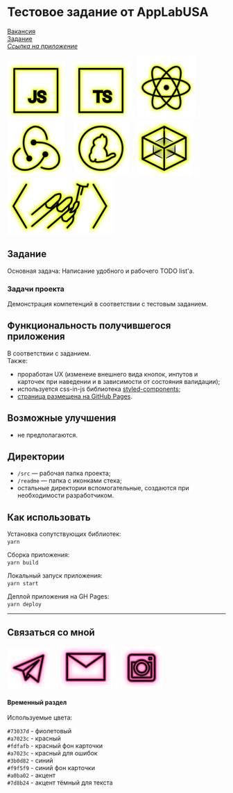 # Тестовое задание от AppLabUSA

[Вакансия](https://hh.ru/vacancy/49332613 "ReactJS разработчик / developer (из дома)")  
[Задание](https://pastebin.com/gMvAqYvD "Задание")  
_[Ссылка на приложение](https://beagle-elgaeb.github.io/test-applab/ "Приложение")_

<p>
  <a href="https://developer.mozilla.org/ru/docs/Web/JavaScript"><img src="readme/icon-js.svg" alt="JS"></a>
    <img src="readme/icon-whitespace-5px.svg"/>
  <a href="https://www.typescriptlang.org/"><img src="readme/icon-ts.svg" alt="TS"></a>
    <img src="readme/icon-whitespace-5px.svg"/>
  <a href="https://ru.reactjs.org/"><img src="readme/icon-react.svg" alt="React"></a>
    <img src="readme/icon-whitespace-5px.svg"/>
  <a href="https://redux.js.org/"><img src="readme/icon-redux.svg" alt="Redux"></a>
    <img src="readme/icon-whitespace-5px.svg"/>
  <a href="https://yarnpkg.com/"><img src="readme/icon-yarn.svg" alt="Yarn"></a>
    <img src="readme/icon-whitespace-5px.svg"/>
  <a href="https://webpack.js.org/"><img src="readme/icon-webpack.svg" alt="WebPack"></a>
    <img src="readme/icon-whitespace-5px.svg"/>
  <a href="https://styled-components.com/"><img src="readme/icon-styled-components.svg" alt="Styled-components"></a>
</p>

## Задание

Основная задача: Написание удобного и рабочего TODO list'а.

### Задачи проекта

Демонстрация компетенций в соответствии с тестовым заданием.

## Функциональность получившегося приложения

В соответствии с заданием.  
Также:

- проработан UX (изменеие внешнего вида кнопок, инпутов и карточек при наведении и в зависимости от состояния валидации);
- используется css-in-js библиотека [styled-components](https://styled-components.com/ "Документация");
- [страница размещена на GitHub Pages](https://beagle-elgaeb.github.io/test-applab/ "Выполненое тестовое задание").

## Возможные улучшения

- не предполагаются.

## Директории

- `/src` — рабочая папка проекта;
- `/readme` — папка с иконками стека;
- остальные директории вспомогательные, создаются при необходимости разработчиком.

## Как использовать

Установка сопутствующих библиотек:  
`yarn`

Сборка приложения:  
`yarn build`

Локальный запуск приложения:  
`yarn start`

Деплой приложения на GH Pages:  
`yarn deploy`

---

## Связаться со мной

<p>
  <a href="https://t.me/evgevgevge"><img src="readme/icon-tg.svg" alt="Telegram"></a>
    <img src="readme/icon-whitespace-5px.svg"/>
  <a href="mailto:beagle-elgaeb@ya.ru"><img src="readme/icon-mail.svg" alt="Mail"></a>
    <img src="readme/icon-whitespace-5px.svg"/>
  <a href="https://www.instagram.com/evg._.su/"><img src="readme/icon-inst.svg" alt="Instagram"></a>
</p>

#### Временный раздел

Используемые цвета:

`#73037d` - фиолетовый  
`#a7023c` - красный  
`#fdfafb` - красный фон карточки  
`#a7023c` - красный для ошибок  
`#3b0d82` - синий  
`#f9f5f9` - синий фон карточки  
`#a0ba02` - акцент  
`#7d8b24` - акцент тёмный для текста
